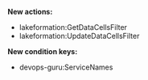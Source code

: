 **New actions:**

- lakeformation:GetDataCellsFilter
- lakeformation:UpdateDataCellsFilter

**New condition keys:**

- devops-guru:ServiceNames
